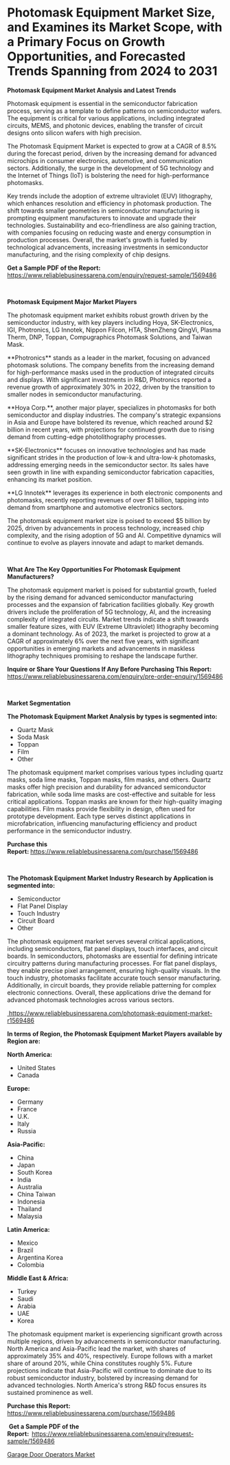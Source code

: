 <p><h1>Photomask Equipment Market Size, and Examines its Market Scope, with a Primary Focus on Growth Opportunities, and Forecasted Trends Spanning from 2024 to 2031</h1></p><p><strong>Photomask Equipment Market Analysis and Latest Trends</strong></p>
<p><p>Photomask equipment is essential in the semiconductor fabrication process, serving as a template to define patterns on semiconductor wafers. The equipment is critical for various applications, including integrated circuits, MEMS, and photonic devices, enabling the transfer of circuit designs onto silicon wafers with high precision.</p><p>The Photomask Equipment Market is expected to grow at a CAGR of 8.5% during the forecast period, driven by the increasing demand for advanced microchips in consumer electronics, automotive, and communication sectors. Additionally, the surge in the development of 5G technology and the Internet of Things (IoT) is bolstering the need for high-performance photomasks. </p><p>Key trends include the adoption of extreme ultraviolet (EUV) lithography, which enhances resolution and efficiency in photomask production. The shift towards smaller geometries in semiconductor manufacturing is prompting equipment manufacturers to innovate and upgrade their technologies. Sustainability and eco-friendliness are also gaining traction, with companies focusing on reducing waste and energy consumption in production processes. Overall, the market's growth is fueled by technological advancements, increasing investments in semiconductor manufacturing, and the rising complexity of chip designs.</p></p>
<p><strong>Get a Sample PDF of the Report:&nbsp;</strong> <a href="https://www.reliablebusinessarena.com/enquiry/request-sample/1569486?utm_campaign=1841&utm_medium=2&utm_source=Github&utm_content=ia&utm_term=29122024&utm_id=photomask-equipment">https://www.reliablebusinessarena.com/enquiry/request-sample/1569486</a></p>
<p>&nbsp;</p>
<p><strong>Photomask Equipment Major Market Players</strong></p>
<p><p>The photomask equipment market exhibits robust growth driven by the semiconductor industry, with key players including Hoya, SK-Electronics, IGI, Photronics, LG Innotek, Nippon Filcon, HTA, ShenZheng QingVi, Plasma Therm, DNP, Toppan, Compugraphics Photomask Solutions, and Taiwan Mask.</p><p>**Photronics** stands as a leader in the market, focusing on advanced photomask solutions. The company benefits from the increasing demand for high-performance masks used in the production of integrated circuits and displays. With significant investments in R&D, Photronics reported a revenue growth of approximately 30% in 2022, driven by the transition to smaller nodes in semiconductor manufacturing.</p><p>**Hoya Corp.**, another major player, specializes in photomasks for both semiconductor and display industries. The company's strategic expansions in Asia and Europe have bolstered its revenue, which reached around $2 billion in recent years, with projections for continued growth due to rising demand from cutting-edge photolithography processes.</p><p>**SK-Electronics** focuses on innovative technologies and has made significant strides in the production of low-k and ultra-low-k photomasks, addressing emerging needs in the semiconductor sector. Its sales have seen growth in line with expanding semiconductor fabrication capacities, enhancing its market position.</p><p>**LG Innotek** leverages its experience in both electronic components and photomasks, recently reporting revenues of over $1 billion, tapping into demand from smartphone and automotive electronics sectors.</p><p>The photomask equipment market size is poised to exceed $5 billion by 2025, driven by advancements in process technology, increased chip complexity, and the rising adoption of 5G and AI. Competitive dynamics will continue to evolve as players innovate and adapt to market demands.</p></p>
<p>&nbsp;</p>
<p><strong>What Are The Key Opportunities For Photomask Equipment Manufacturers?</strong></p>
<p><p>The photomask equipment market is poised for substantial growth, fueled by the rising demand for advanced semiconductor manufacturing processes and the expansion of fabrication facilities globally. Key growth drivers include the proliferation of 5G technology, AI, and the increasing complexity of integrated circuits. Market trends indicate a shift towards smaller feature sizes, with EUV (Extreme Ultraviolet) lithography becoming a dominant technology. As of 2023, the market is projected to grow at a CAGR of approximately 6% over the next five years, with significant opportunities in emerging markets and advancements in maskless lithography techniques promising to reshape the landscape further.</p></p>
<p><strong>Inquire or Share Your Questions If Any Before Purchasing This Report:</strong> <a href="https://www.reliablebusinessarena.com/enquiry/pre-order-enquiry/1569486?utm_campaign=1841&utm_medium=2&utm_source=Github&utm_content=ia&utm_term=29122024&utm_id=photomask-equipment">https://www.reliablebusinessarena.com/enquiry/pre-order-enquiry/1569486</a></p>
<p>&nbsp;</p>
<p><strong>Market Segmentation</strong></p>
<p><strong>The Photomask Equipment Market Analysis by types is segmented into:</strong></p>
<p><ul><li>Quartz Mask</li><li>Soda Mask</li><li>Toppan</li><li>Film</li><li>Other</li></ul></p>
<p><p>The photomask equipment market comprises various types including quartz masks, soda lime masks, Toppan masks, film masks, and others. Quartz masks offer high precision and durability for advanced semiconductor fabrication, while soda lime masks are cost-effective and suitable for less critical applications. Toppan masks are known for their high-quality imaging capabilities. Film masks provide flexibility in design, often used for prototype development. Each type serves distinct applications in microfabrication, influencing manufacturing efficiency and product performance in the semiconductor industry.</p></p>
<p><strong>Purchase this Report:&nbsp;</strong><a href="https://www.reliablebusinessarena.com/purchase/1569486?utm_campaign=1841&utm_medium=2&utm_source=Github&utm_content=ia&utm_term=29122024&utm_id=photomask-equipment">https://www.reliablebusinessarena.com/purchase/1569486</a></p>
<p>&nbsp;</p>
<p><strong>The Photomask Equipment Market Industry Research by Application is segmented into:</strong></p>
<p><ul><li>Semiconductor</li><li>Flat Panel Display</li><li>Touch Industry</li><li>Circuit Board</li><li>Other</li></ul></p>
<p><p>The photomask equipment market serves several critical applications, including semiconductors, flat panel displays, touch interfaces, and circuit boards. In semiconductors, photomasks are essential for defining intricate circuitry patterns during manufacturing processes. For flat panel displays, they enable precise pixel arrangement, ensuring high-quality visuals. In the touch industry, photomasks facilitate accurate touch sensor manufacturing. Additionally, in circuit boards, they provide reliable patterning for complex electronic connections. Overall, these applications drive the demand for advanced photomask technologies across various sectors.</p></p>
<p><a href="https://www.reliablebusinessarena.com/photomask-equipment-market-r1569486?utm_campaign=1841&utm_medium=2&utm_source=Github&utm_content=ia&utm_term=29122024&utm_id=photomask-equipment">&nbsp;https://www.reliablebusinessarena.com/photomask-equipment-market-r1569486</a></p>
<p><strong>In terms of Region, the Photomask Equipment Market Players available by Region are:</strong></p>
<p>
    <p> <strong> North America: </strong>
        <ul>
            <li>United States</li>
            <li>Canada</li>
        </ul>
        </p> 
    <p> <strong> Europe: </strong>
        <ul>
            <li>Germany</li>
            <li>France</li>
            <li>U.K.</li>
            <li>Italy</li>
            <li>Russia</li>
        </ul>
        </p> 
    <p> <strong> Asia-Pacific: </strong>
        <ul>
            <li>China</li>
            <li>Japan</li>
            <li>South Korea</li>
            <li>India</li>
            <li>Australia</li>
            <li>China Taiwan</li>
            <li>Indonesia</li>
            <li>Thailand</li>
            <li>Malaysia</li>
        </ul>
        </p> 
    <p> <strong> Latin America: </strong>
        <ul>
            <li>Mexico</li>
            <li>Brazil</li>
            <li>Argentina Korea</li>
            <li>Colombia</li>
        </ul>
        </p> 
    <p> <strong> Middle East & Africa: </strong>
        <ul>
            <li>Turkey</li>
            <li>Saudi</li>
            <li>Arabia</li>
            <li>UAE</li>
            <li>Korea</li>
        </ul>
    </p>
    </p>
<p><p>The photomask equipment market is experiencing significant growth across multiple regions, driven by advancements in semiconductor manufacturing. North America and Asia-Pacific lead the market, with shares of approximately 35% and 40%, respectively. Europe follows with a market share of around 20%, while China constitutes roughly 5%. Future projections indicate that Asia-Pacific will continue to dominate due to its robust semiconductor industry, bolstered by increasing demand for advanced technologies. North America's strong R&D focus ensures its sustained prominence as well.</p></p>
<p><strong>Purchase this Report: </strong><a href="https://www.reliablebusinessarena.com/purchase/1569486?utm_campaign=1841&utm_medium=2&utm_source=Github&utm_content=ia&utm_term=29122024&utm_id=photomask-equipment">https://www.reliablebusinessarena.com/purchase/1569486</a></p>
<p>&nbsp;<strong>Get a Sample PDF of the Report:&nbsp;&nbsp;</strong><a href="https://www.reliablebusinessarena.com/enquiry/request-sample/1569486?utm_campaign=1841&utm_medium=2&utm_source=Github&utm_content=ia&utm_term=29122024&utm_id=photomask-equipment">https://www.reliablebusinessarena.com/enquiry/request-sample/1569486</a></p>
<p><strong></strong></p>
<p><p><a href="https://github.com/julyju69/Market-Research-Report-List-5/blob/main/garage-door-operators-market.md?utm_campaign=1841&utm_medium=2&utm_source=Github&utm_content=ia&utm_term=29122024&utm_id=photomask-equipment">Garage Door Operators Market</a></p></p>